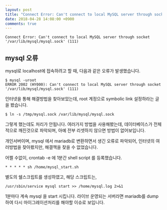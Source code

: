 ```yaml
---
layout: post
title: "Connect Error: Can't connect to local MySQL server through socket '/var/lib/mysql'"
date: 2018-04-28 14:08:00 +0900
comments: true
---
```


```
Connect Error: Can't connect to local MySQL server through socket '/var/lib/mysql/mysql.sock' (111)
```

mysql 오류
---

mysql로 localhost에 접속하려고 할 때, 다음과 같은 오류가 발생했습니다.

```
$ mysql -uroot
ERROR 2002 (HY000): Can't connect to local MySQL server through socket '/var/lib/mysql/mysql.sock' (111)
```

인터넷을 통해 해결방법을 찾아보았는데, root 계정으로 symbolic link 설정하라는 글을 봤습니다.
```
$ ln -s /tmp/mysql.sock /var/lib/mysql/mysql.sock
```

그렇게 했는데도 처리가 안됩니다.
여러가지 방법을 사용해봤는데, 데이터베이스가 전체적으로 깨진것으로 파악되며,
아예 전부 리셋하지 않으면 방법이 없어보입니다.

개인서버이며, mysql 에서 mariadb로 변환하면서 생긴 오류로 파악되어, 인터넷의 여러방법을 찾아봤지만, 해결책을 찾을 수 없었습니다.

어쩔 수없이, crontab -e 에 1분간 shell script 를 등록했습니다.
```
* * * * * sh /home/mysql_start.sh
```
별도의 쉘스크립트를 생성하였고, 해당 스크립트는,

```
/usr/sbin/service mysql start >> /home/mysql.log 2>&1
```

1분마다 계속 mysql 을 start 시킵니다.
라이브 운영되는 서버라면 mariadb를 dump 하여 다시 마이그레이션처리를 해야할 이슈로 보입니다.

